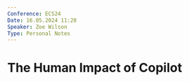 ```yaml
---
Conference: ECS24
Date: 16.05.2024 11:20
Speaker: Zoe Wilson
Type: Personal Notes
---
```


# The Human Impact of Copilot

